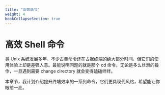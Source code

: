 ```yaml
---
title: "高效命令"
weight: 4
bookCollapseSection: true
---
```


# 高效 Shell 命令

类 Unix 系统发展多年，不少古董命令还在占据终端的绝大部分时间，但它们的使用体验上却是差强人意。最能说明问题的就是那个 cd 命令，无论是多么丝滑的操作，一旦遇到需要 change directory 就会变得磕磕绊绊。

本章节，我计划介绍提升终端效率的一系列命令，它们更具现代风格，希望能让你眼前一亮。

